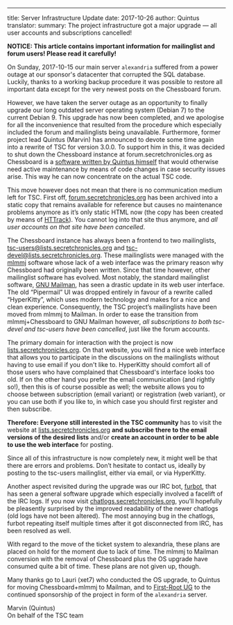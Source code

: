 ---
title: Server Infrastructure Update
date: 2017-10-26
author: Quintus
translator:
summary: The project infrastructure got a major upgrade — all user accounts and subscriptions cancelled!

**NOTICE: This article contains important information for mailinglist and forum users! Please read it carefully!**

On Sunday, 2017-10-15 our main server `alexandria` suffered from a
power outage at our sponsor's datacenter that corrupted the SQL
database. Luckily, thanks to a working backup procedure it was
possible to restore all important data except for the very newest
posts on the Chessboard forum.

However, we have taken the server outage as an opportunity to finally
upgrade our long outdated server operating system (Debian 7) to the
current Debian 9. This upgrade has now been completed, and we
apologise for all the inconvenience that resulted from the procedure
which especially included the forum and mailinglists being
unavailable. Furthermore, former project lead Quintus (Marvin) has
announced to devote some time again into a rewrite of TSC for version
3.0.0. To support him in this, it was decided to shut down the
Chessboard instance at forum.secretchronicles.org as Chessboard is a
[software written by Quintus himself][1] that would otherwise need
active maintenance by means of code changes in case security issues
arise. This way he can now concentrate on the actual TSC code.

This move however does not mean that there is no communication medium
left for TSC. First off, [forum.secretchronicles.org][2] has been
archived into a static copy that remains available for reference but
causes no maintenance problems anymore as it’s only static HTML now
(the copy has been created by means of [HTTrack][3]). You cannot log
into that site thus anymore, and *all user accounts on that site have
been cancelled*.

The Chessboard instance has always been a frontend to two
mailinglists, tsc-users@lists.secretchronicles.org and
tsc-devel@lists.secretchronicles.org. These mailinglists were managed
with the [mlmmj][4] software whose lack of a web interface was the
primary reason why Chessboard had originally been written. Since that
time however, other mailinglist software has evolved. Most notably,
the standard mailinglist software, [GNU Mailman][5], has seen a
drastic update in its web user interface. The old “Pipermail” UI was
dropped entirely in favour of a rewrite called “HyperKitty”, which
uses modern technology and makes for a nice and clean
experience. Consequently, the TSC project’s mailinglists have been
moved from mlmmj to Mailman. In order to ease the transition from
mlmmj+Chessboard to GNU Mailman however, *all subscriptions to both
tsc-devel and tsc-users have been cancelled*, just like the forum
accounts.

The primary domain for interaction with the project is now
[lists.secretchronicles.org][6]. On that website, you will find a nice
web interface that allows you to participate in the discussions on the
mailinglists without having to use email if you don't like
to. HyperKitty should comfort all of those users who have complained
that Chessboard's interface looks too old. If on the other hand you
prefer the email communication (and rightly so!), then this is of
course possible as well; the website allows you to choose between
subscription (email variant) or registration (web variant), or you can
use both if you like to, in which case you should first register and
then subscribe.

**Therefore: Everyone still interested in the TSC community** has to visit the
website at [lists.secretchronicles.org][6] **and subscribe there to the
email versions of the desired lists** and/or **create an account in
order to be able to use the web interface** for posting.

Since all of this infrastructure is now completely new, it might well
be that there are errors and problems. Don’t hesitate to contact us,
ideally by posting to the tsc-users mailinglist, either via email, or
via HyperKitty.

Another aspect revisited during the upgrade was our IRC bot,
[furbot][8], that has seen a general software upgrade which especially
involved a facelift of the IRC logs. If you now visit
[chatlogs.secretchronicles.org][9], you’ll hopefully be pleasently
surprised by the improved readability of the newer chatlogs (old logs
have not been altered). The most annoying bug in the chatlogs, furbot
repeating itself multiple times after it got disconnected from IRC,
has been resolved as well.

With regard to the move of the ticket system to alexandria,
these plans are placed on hold for the moment due to lack of time. The
mlmmj to Mailman conversion with the removal of Chessboard plus the OS
upgrade have consumed quite a bit of time. These plans are not given
up, though.

Many thanks go to Lauri (xet7) who conducted the OS upgrade, to
Quintus for moving Chessboard+mlmmj to Mailman, and to [First-Root
UG][7] to the continued sponsorship of the project in form of the
`alexandria` server.

Marvin (Quintus)<br/>
On behalf of the TSC team

[1]: https://github.com/Quintus/chessboard
[2]: https://forum.secretchronicles.org/
[3]: http://www.httrack.com/
[4]: http://mlmmj.org/
[5]: http://list.org/
[6]: https://lists.secretchronicles.org/
[7]: http://first-root.com/
[8]: https://github.com/Secretchronicles/furbot
[9]: https://chatlogs.secretchronicles.org/
